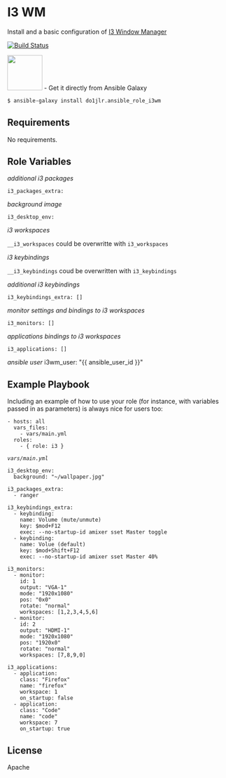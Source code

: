 I3 WM
=====

Install and a basic configuration of [I3 Window Manager](https://i3wm.org/)

[![Build Status](https://travis-ci.org/DO1JLR/ansible-role-i3wm.svg?branch=master)](https://travis-ci.org/DO1JLR/ansible-role-i3wm) 

<a href="https://galaxy.ansible.com/do1jlr/ansible_role_i3wm"><img width="80px" src="https://galaxy.ansible.com/assets/galaxy-logo-02.svg"/></a> - Get it directly from Ansible Galaxy 
```bash
$ ansible-galaxy install do1jlr.ansible_role_i3wm
```

Requirements
------------

No requirements.

Role Variables
--------------

*additional i3 packages*

    i3_packages_extra:

*background image*

    i3_desktop_env:

*i3 workspaces*

`__i3_workspaces` could be overwritte with `i3_workspaces`

*i3 keybindings*

`__i3_keybindings` coud be overwritten with `i3_keybindings`

*additional i3 keybindings*

    i3_keybindings_extra: []

*monitor settings and bindings to i3 workspaces*

    i3_monitors: []

*applications bindings to i3 workspaces*

    i3_applications: []

*ansible user*
i3wm_user: "{{ ansible_user_id }}"

Example Playbook
----------------

Including an example of how to use your role (for instance, with variables passed in as parameters) is always nice for users too:

    - hosts: all
      vars_files:
        - vars/main.yml    
      roles:
        - { role: i3 }

*`vars/main.yml`*

    i3_desktop_env:
      background: "~/wallpaper.jpg"

    i3_packages_extra:
      - ranger

    i3_keybindings_extra:
      - keybinding:
        name: Volume (mute/unmute)
        key: $mod+F12
        exec: --no-startup-id amixer sset Master toggle
      - keybinding:
        name: Volue (default)
        key: $mod+Shift+F12
        exec: --no-startup-id amixer sset Master 40%

    i3_monitors:
      - monitor:
        id: 1
        output: "VGA-1"
        mode: "1920x1080"
        pos: "0x0"
        rotate: "normal"
        workspaces: [1,2,3,4,5,6]
      - monitor:
        id: 2
        output: "HDMI-1"
        mode: "1920x1080"
        pos: "1920x0"
        rotate: "normal"
        workspaces: [7,8,9,0]

    i3_applications:
      - application:
        class: "Firefox"
        name: "firefox"
        workspace: 1
        on_startup: false
      - application:
        class: "Code"
        name: "code"
        workspace: 7
        on_startup: true

License
-------

Apache
